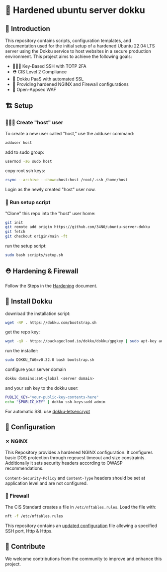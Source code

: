 # 🐋 Hardened ubuntu server dokku

## 📃 Introduction

This repository contains scripts, configuration templates, and documentation used for the initial setup of a hardened Ubuntu 22.04 LTS server using the Dokku service to host websites in a secure production environment. This project aims to achieve the following goals:

- 👩🏻‍🍳 Key-Based SSH with TOTP 2FA
- ⛑️ CIS Level 2 Compliance
- 🐋 Dokku PaaS with automated SSL
- 🚧 Providing hardened NGINX and Firewall configurations
- 🚧 Open-Appsec WAF

## 🏗️ Setup

### 👩🏻‍🍳 Create "host" user

To create a new user called "host," use the adduser command:

```bash
adduser host
```
add to sudo group:
```bash
usermod -aG sudo host
```
copy root ssh keys:
```bash
rsync --archive --chown=host:host /root/.ssh /home/host
```
Login as the newly created "host" user now.

### 🍳 Run setup script

"Clone" this repo into the "host" user home:
```bash
git init
git remote add origin https://github.com/34N0/ubuntu-server-dokku
git fetch
git checkout origin/main -ft
```

run the setup script:
```bash
sudo bash scripts/setup.sh
```
## ⛑️ Hardening & Firewall

Follow the Steps in the [Hardening](Hardening.md) document.

## 🐋 Install Dokku

download the installation script:
```bash
wget -NP . https://dokku.com/bootstrap.sh
```
get the repo key:
```bash
wget -qO - https://packagecloud.io/dokku/dokku/gpgkey | sudo apt-key add -
```
run the installer:
```bash
sudo DOKKU_TAG=v0.32.0 bash bootstrap.sh
```
configure your server domain
```bash
dokku domains:set-global <server domain>
```
and your ssh key to the dokku user:
```bash
PUBLIC_KEY="your-public-key-contents-here"
echo "$PUBLIC_KEY" | dokku ssh-keys:add admin
```
For automatic SSL use [dokku-letsencrypt](https://github.com/dokku/dokku-letsencrypt)

## 🚧 Configuration

### ✗ NGINX

This Repository provides a hardened NGINX configuration. It configures basic DOS protection through reqeuest timeout and size constraints. Additionally it sets security headers according to OWASP recommendations.

```Content-Security-Policy``` and ```Content-Type``` headers should be set at application level and are not configured.

### 🧱 Firewall

The CIS Standard creates a file in ```/etc/nftables.rules```. Load the file with:
```bash
nft -f /etc/nftables.rules
```
This repository contains an [updated configuration](../templates/nftables.rules.template) file allowing a specified SSH port, Http & Https.

## 🤝 Contribute

We welcome contributions from the community to improve and enhance this project.
